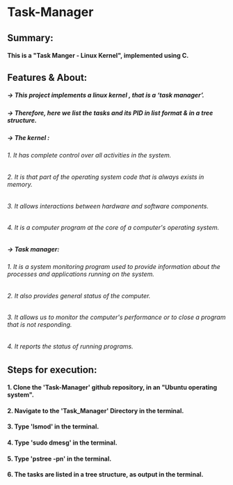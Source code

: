 # Task-Manager
###
###
###

## Summary:
#### This is a "Task Manger - Linux Kernel", implemented using C.
###
###

## Features & About:

  ##### -> 	This project implements a linux kernel , that is a ‘task manager’.
  ##### -> 	Therefore, here we list the tasks and its PID  in list format & in a tree structure.
  ###

  ##### -> 	The kernel :
 ######  1.	It has complete control over all activities in the system. 
 ######  2.	It is that part of the operating system code that is always exists in memory. 
 ######  3.	It allows interactions between hardware and software components.
 ######  4.	It is a computer program at the core of a computer's operating system. 
 ###

  ##### -> 	Task manager:
  ###### 1.	It is a system monitoring program used to provide information about the processes and applications running on the system.
  ###### 2.	It also provides general status of the computer. 
  ###### 3.	It allows us to monitor the computer's performance or to close a program that is not responding.
  ###### 4.	It reports the status of running programs.

 ###
 ###
 
## Steps for execution:

  #### 1. Clone the 'Task-Manager' github repository, in an "Ubuntu operating system".
  #### 2. Navigate to the 'Task_Manager' Directory in the terminal.
  #### 3. Type 'lsmod' in the terminal.
  #### 4. Type 'sudo dmesg' in the terminal.
  #### 5. Type 'pstree -pn' in the terminal.
  #### 6. The tasks are listed in a tree structure, as output in the terminal.
  ###
  #### 
  ###
  ###
  
  #
